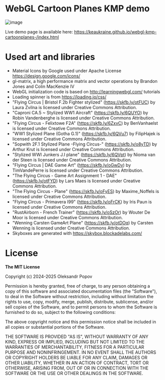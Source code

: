 # WebGL Cartoon Planes KMP demo

![image](https://github.com/user-attachments/assets/642bb732-1295-409d-b9a1-a897c9afc6f9)


Live demo page is available here: https://keaukraine.github.io/webgl-kmp-cartoonplanes-/index.html

# Used art and libraries

* Material Icons by Google used under Apache License https://design.google.com/icons/
* gl-matrix, a high performance matrix and vector operations by Brandon Jones and Colin MacKenzie IV
* WebGL initialization code is based on http://learningwebgl.com/ tutorials
* Loading spinner is from https://loading.io/css/
* "Flying Circus | Bristol F.2b Fighter stylized" (https://skfb.ly/otFUC) by Laura Zvilna is licensed under Creative Commons Attribution.
* "Caproni CA.5   ~   Stylized WW1 Aircraft" (https://skfb.ly/6QUYO) by Robin Vandenberghe is licensed under Creative Commons Attribution.
* "Flying Circus - Felixtowe F2A" (https://skfb.ly/6ZxvC) by BenVanhaelst is licensed under Creative Commons Attribution.
* "WW1 Stylized Plane (Gotha G.1)" (https://skfb.ly/6QVu7) by FilipHajek is licensed under Creative Commons Attribution.
* "Sopwith 2F.1 Stylized Plane -Flying Circus-" (https://skfb.ly/o8yTD) by Arthur Krut is licensed under Creative Commons Attribution.
* "Stylized WWI Junkers J.I plane" (https://skfb.ly/6QVpt) by Nioma van der Steen is licensed under Creative Commons Attribution.
* "Flying Circus | DAE Game Art" (https://skfb.ly/oGwDv) by TimVandePerre is licensed under Creative Commons Attribution.
* "The Flying Circus - Game Art Assignment 1 - DAE" (https://skfb.ly/otFYD) by Lars Maes is licensed under Creative Commons Attribution.
* "The Flying Circus - Plane" (https://skfb.ly/oFyES) by Maxime_Noffels is licensed under Creative Commons Attribution.
* "Flying Circus - Primavera I99" (https://skfb.ly/oFrCK) by Iris Paun is licensed under Creative Commons Attribution.
* "RustAirborn - French Trainer" (https://skfb.ly/oSzOr) by Wouter De Moor is licensed under Creative Commons Attribution.
* "Wenning Carsten GameArt Plane" (https://skfb.ly/otDOq) by Carsten Wenning is licensed under Creative Commons Attribution.
* Skyboxes are generated with https://skybox.blockadelabs.com/

# License

**The MIT License**

Copyright (c) 2024-2025 Oleksandr Popov

Permission is hereby granted, free of charge, to any person obtaining a copy of this software and associated documentation files (the "Software"), to deal in the Software without restriction, including without limitation the rights to use, copy, modify, merge, publish, distribute, sublicense, and/or sell copies of the Software, and to permit persons to whom the Software is furnished to do so, subject to the following conditions:

The above copyright notice and this permission notice shall be included in all copies or substantial portions of the Software.

THE SOFTWARE IS PROVIDED "AS IS", WITHOUT WARRANTY OF ANY KIND, EXPRESS OR IMPLIED, INCLUDING BUT NOT LIMITED TO THE WARRANTIES OF MERCHANTABILITY, FITNESS FOR A PARTICULAR PURPOSE AND NONINFRINGEMENT. IN NO EVENT SHALL THE AUTHORS OR COPYRIGHT HOLDERS BE LIABLE FOR ANY CLAIM, DAMAGES OR OTHER LIABILITY, WHETHER IN AN ACTION OF CONTRACT, TORT OR OTHERWISE, ARISING FROM, OUT OF OR IN CONNECTION WITH THE SOFTWARE OR THE USE OR OTHER DEALINGS IN THE SOFTWARE.

